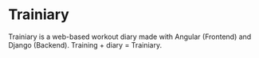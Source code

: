 # Trainiary
Trainiary is a web-based workout diary made with Angular (Frontend) and Django (Backend). Training + diary = Trainiary.
